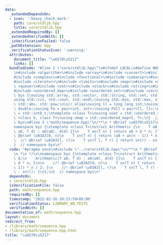 ```yaml
---
data:
  _extendedDependsOn:
  - icon: ':heavy_check_mark:'
    path: core/stdlib.hpp
    title: core/stdlib.hpp
  _extendedRequiredBy: []
  _extendedVerifiedWith: []
  _isVerificationFailed: false
  _pathExtension: hpp
  _verificationStatusIcon: ':warning:'
  attributes:
    document_title: "\u6570\u5217"
    links: []
  bundledCode: "#line 2 \"core/stdlib.hpp\"\n#ifndef LOCAL\n#define NDEBUG\n#endif\n\
    \n#include <algorithm>\n#include <array>\n#include <cassert>\n#include <cmath>\n\
    #include <complex>\n#include <functional>\n#include <iomanip>\n#include <iostream>\n\
    #include <iterator>\n#include <limits>\n#include <map>\n#include <numeric>\n#include\
    \ <queue>\n#include <set>\n#include <stack>\n#include <string>\n#include <type_traits>\n\
    #include <unordered_map>\n#include <unordered_set>\n#include <vector>\n\nnamespace\
    \ bys {\nusing std::array, std::vector, std::string, std::set, std::map, std::pair;\n\
    using std::cin, std::cout, std::endl;\nusing std::min, std::max, std::sort, std::reverse,\
    \ std::abs, std::pow;\n\n// alias\nusing ll = long long int;\nusing ld = long\
    \ double;\nusing Pa = pair<int, int>;\nusing Pall = pair<ll, ll>;\nusing ibool\
    \ = std::int8_t;\ntemplate <class T>\nusing uset = std::unordered_set<T>;\ntemplate\
    \ <class S, class T>\nusing umap = std::unordered_map<S, T>;\n}  // namespace\
    \ bys\n#line 3 \"math/sequence.hpp\"\n/**\n * @brief \u6570\u5217\n *\n */\n\n\
    namespace bys {\ntemplate <class T>\nstruct Arithmetic {\n    T a0, d;\n    Arithmetic(T\
    \ a0, T d) : a0(a0), d(d) {}\n    T an(T n) { return a0 + d * n; }\n\n    //!\
    \ @brief \u03A3[0, n)\n    T sn(T n) { return (a0 + an(n - 1)) * n / 2; }\n  \
    \  //! @brief \u03A3[l, r)\n    T sn(T l, T r) { return sn(r) - sn(l); }\n};\n\
    }  // namespace bys\n"
  code: "#pragma once\n#include \"../core/stdlib.hpp\"\n/**\n * @brief \u6570\u5217\
    \n *\n */\n\nnamespace bys {\ntemplate <class T>\nstruct Arithmetic {\n    T a0,\
    \ d;\n    Arithmetic(T a0, T d) : a0(a0), d(d) {}\n    T an(T n) { return a0 +\
    \ d * n; }\n\n    //! @brief \u03A3[0, n)\n    T sn(T n) { return (a0 + an(n -\
    \ 1)) * n / 2; }\n    //! @brief \u03A3[l, r)\n    T sn(T l, T r) { return sn(r)\
    \ - sn(l); }\n};\n}  // namespace bys\n"
  dependsOn:
  - core/stdlib.hpp
  isVerificationFile: false
  path: math/sequence.hpp
  requiredBy: []
  timestamp: '2022-02-26 20:23:59+09:00'
  verificationStatus: LIBRARY_NO_TESTS
  verifiedWith: []
documentation_of: math/sequence.hpp
layout: document
redirect_from:
- /library/math/sequence.hpp
- /library/math/sequence.hpp.html
title: "\u6570\u5217"
---
```

